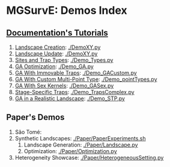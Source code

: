 # MGSurvE: Demos Index

## [Documentation's Tutorials](https://chipdelmal.github.io/MGSurvE/build/html/demos.html)

1. [Landscape Creation](https://chipdelmal.github.io/MGSurvE/build/html/landscapeCreation.html): [./DemoXY.py](https://github.com/Chipdelmal/MGSurvE/blob/main/MGSurvE/demos/Demo_XY.py)
2. [Landscape Update](https://chipdelmal.github.io/MGSurvE/build/html/landscapeUpdate.html): [./DemoXY.py](https://github.com/Chipdelmal/MGSurvE/blob/main/MGSurvE/demos/Demo_XY.py)
3. [Sites and Trap Types](https://chipdelmal.github.io/MGSurvE/build/html/landscapeTraps.html): [./Demo_Types.py](https://github.com/Chipdelmal/MGSurvE/blob/main/MGSurvE/demos/Demo_Types.py)
4. [GA Optimization](https://chipdelmal.github.io/MGSurvE/build/html/GA.html): [./Demo_GA.py](https://github.com/Chipdelmal/MGSurvE/blob/main/MGSurvE/demos/Demo_GA.py)
5. [GA With Immovable Traps](https://chipdelmal.github.io/MGSurvE/build/html/GA_custom.html): [./Demo_GACustom.py](https://github.com/Chipdelmal/MGSurvE/blob/main/MGSurvE/demos/Demo_GACustom.py)
6. [GA With Custom Multi-Point Type](https://chipdelmal.github.io/MGSurvE/build/html/GA_sites.html): [./Demo_pointTypes.py](https://github.com/Chipdelmal/MGSurvE/blob/main/MGSurvE/demos/Demo_pointTypes.py)
7. [GA With Sex Kernels](https://chipdelmal.github.io/MGSurvE/build/html/GA_complex.html): [./Demo_GASex.py](https://github.com/Chipdelmal/MGSurvE/blob/main/MGSurvE/demos/Demo_GASex.py)
8. [Stage-Specific Traps](https://chipdelmal.github.io/MGSurvE/build/html/OT_trapMask.html): [./Demo_TrapsComplex.py](https://github.com/Chipdelmal/MGSurvE/blob/main/MGSurvE/demos/Demo_TrapsComplex.py)
9. [GA in a Realistic Landscape](https://chipdelmal.github.io/MGSurvE/build/html/GA_STP.html): [./Demo_STP.py](https://github.com/Chipdelmal/MGSurvE/blob/main/MGSurvE/demos/Demo_STP.py)


## Paper's Demos

1. São Tomé: 
2. Synthetic Landscapes: [./Paper/PaperExperiments.sh](./Paper/PaperExperiments.sh)
   1. Landscape Generation: [./Paper/Landscape.py](./Paper/Landscape.py)
   2. Optimization: [./Paper/Optimization.py](./Paper/Optimization.py)
3. Heterogeneity Showcase: [./Paper/HeterogeneousSetting.py](./Paper/HeterogeneousSetting.py)